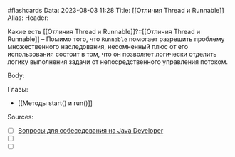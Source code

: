 #flashcards
Data: 2023-08-03 11:28
Title: [[Отличия Thread и Runnable]]
Alias:
Header:

Какие есть [[Отличия Thread и Runnable]]?::[[Отличия Thread и Runnable]] – Помимо того, что `Runnable` помогает разрешить проблему множественного наследования, несомненный плюс от его использования состоит в том, что он позволяет логически отделить логику выполнения задачи от непосредственного управления потоком.
<!--SR:!2023-11-03,10,670-->


Body:






Главы:
- [[Методы start() и run()]]


Sources:
- [ ] [Вопросы для собеседования на Java Developer](https://github.com/enhorse/java-interview/blob/master/README.md#%D0%9E%D0%9E%D0%9F)
- [ ] []()
- [ ] []()
